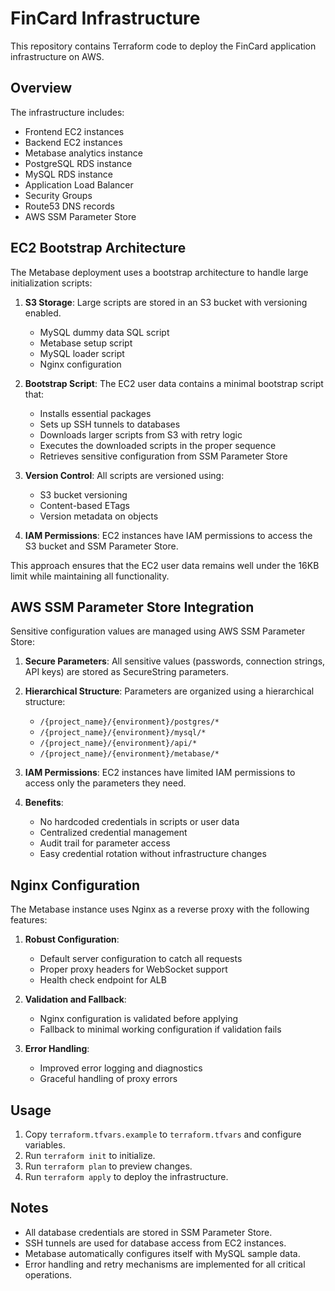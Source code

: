 # FinCard Infrastructure

This repository contains Terraform code to deploy the FinCard application infrastructure on AWS.

## Overview

The infrastructure includes:
- Frontend EC2 instances
- Backend EC2 instances
- Metabase analytics instance
- PostgreSQL RDS instance
- MySQL RDS instance
- Application Load Balancer
- Security Groups
- Route53 DNS records
- AWS SSM Parameter Store

## EC2 Bootstrap Architecture

The Metabase deployment uses a bootstrap architecture to handle large initialization scripts:

1. **S3 Storage**: Large scripts are stored in an S3 bucket with versioning enabled.
   - MySQL dummy data SQL script
   - Metabase setup script
   - MySQL loader script
   - Nginx configuration

2. **Bootstrap Script**: The EC2 user data contains a minimal bootstrap script that:
   - Installs essential packages
   - Sets up SSH tunnels to databases
   - Downloads larger scripts from S3 with retry logic
   - Executes the downloaded scripts in the proper sequence
   - Retrieves sensitive configuration from SSM Parameter Store

3. **Version Control**: All scripts are versioned using:
   - S3 bucket versioning
   - Content-based ETags
   - Version metadata on objects

4. **IAM Permissions**: EC2 instances have IAM permissions to access the S3 bucket and SSM Parameter Store.

This approach ensures that the EC2 user data remains well under the 16KB limit while maintaining all functionality.

## AWS SSM Parameter Store Integration

Sensitive configuration values are managed using AWS SSM Parameter Store:

1. **Secure Parameters**: All sensitive values (passwords, connection strings, API keys) are stored as SecureString parameters.

2. **Hierarchical Structure**: Parameters are organized using a hierarchical structure:
   - `/{project_name}/{environment}/postgres/*`
   - `/{project_name}/{environment}/mysql/*`
   - `/{project_name}/{environment}/api/*`
   - `/{project_name}/{environment}/metabase/*`

3. **IAM Permissions**: EC2 instances have limited IAM permissions to access only the parameters they need.

4. **Benefits**:
   - No hardcoded credentials in scripts or user data
   - Centralized credential management
   - Audit trail for parameter access
   - Easy credential rotation without infrastructure changes

## Nginx Configuration

The Metabase instance uses Nginx as a reverse proxy with the following features:

1. **Robust Configuration**:
   - Default server configuration to catch all requests
   - Proper proxy headers for WebSocket support
   - Health check endpoint for ALB

2. **Validation and Fallback**:
   - Nginx configuration is validated before applying
   - Fallback to minimal working configuration if validation fails

3. **Error Handling**:
   - Improved error logging and diagnostics
   - Graceful handling of proxy errors

## Usage

1. Copy `terraform.tfvars.example` to `terraform.tfvars` and configure variables.
2. Run `terraform init` to initialize.
3. Run `terraform plan` to preview changes.
4. Run `terraform apply` to deploy the infrastructure.

## Notes

- All database credentials are stored in SSM Parameter Store.
- SSH tunnels are used for database access from EC2 instances.
- Metabase automatically configures itself with MySQL sample data.
- Error handling and retry mechanisms are implemented for all critical operations.